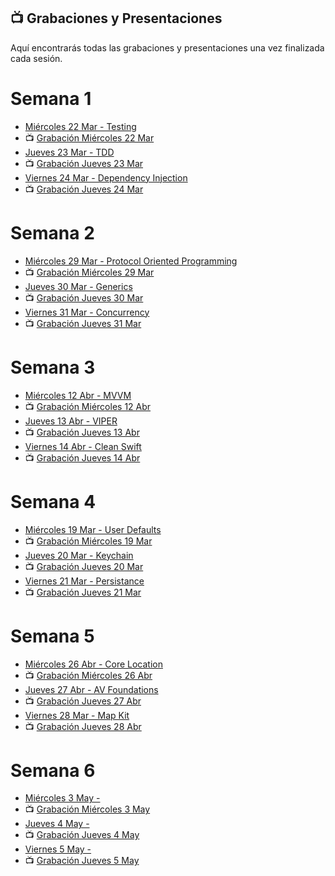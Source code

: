 ## 📺 Grabaciones y Presentaciones
Aquí encontrarás todas las grabaciones y presentaciones una vez finalizada cada sesión.

# Semana 1
- [Miércoles 22 Mar - Testing](https://drive.google.com/file/d/17HOE3KAZzFUbHKPlUaoS4VqZxt4iMtwK/view?usp=sharing)
- 📺 [Grabación Miércoles 22 Mar](https://drive.google.com/file/d/1CcFd5B7lqeGqOlBtFbodDB58iYIv-cdr/view?usp=sharing)
- [Jueves 23 Mar - TDD](https://drive.google.com/file/d/1mzuUlN7WyIcp6uRlX40gU7mjI2MSh2yI/view?usp=sharing)
- 📺 [Grabación Jueves 23 Mar](https://drive.google.com/file/d/1707r1ujvatJ4IJDoxBIDVd0BNVRzCcAs/view?usp=sharing)
- [Viernes 24 Mar - Dependency Injection](https://drive.google.com/file/d/1dU4zhfGfJ65JJ6nvfXeEv4RNXFWWBWCF/view?usp=sharing)
- 📺 [Grabación Jueves 24 Mar](https://drive.google.com/file/d/1fxViuH3R69bJYC_VILYdyoYAVk1GxdTA/view?usp=sharing)

# Semana 2
- [Miércoles 29 Mar - Protocol Oriented Programming](https://drive.google.com/file/d/1o9IxMBfsQcbjSqXb49CcLEu93jLWD7kO/view?usp=sharing)
- 📺 [Grabación Miércoles 29 Mar](https://drive.google.com/file/d/1_46vPp9GsqkVZct4p3b5JFErKFWqUf55/view?usp=sharing)
- [Jueves 30 Mar - Generics](https://drive.google.com/file/d/1V0g1JDkAh_0vM51UZDqlyJlOrQIs6HSw/view?usp=sharing)
- 📺 [Grabación Jueves 30 Mar](https://drive.google.com/file/d/147oEKlJkLB-7yyiOLSr9u8Jfya2XKfJG/view?usp=sharing)
- [Viernes 31 Mar - Concurrency](https://drive.google.com/file/d/1GbcXmxyZnIDjsG58cLoVHgGTqtQkMp6U/view?usp=sharing)
- 📺 [Grabación Jueves 31 Mar](https://drive.google.com/file/d/1gF2DRh_0io8A3rHEaiFjQGa_oteg0Te2/view?usp=sharing)

# Semana 3
- [Miércoles 12 Abr - MVVM](https://drive.google.com/file/d/1XCm5V5X463yy2QIO8nWA8dCvRsLaItnX/view?usp=sharing)
- 📺 [Grabación Miércoles 12 Abr](https://drive.google.com/file/d/16aWIUv14BBSrcBqGM_cOAC5ciozaXZMe/view?usp=sharing)
- [Jueves 13 Abr - VIPER](https://drive.google.com/file/d/1wck1PwTWU-DM4KV9DKnMda9EVX7UqEpr/view?usp=sharing)
- 📺 [Grabación Jueves 13 Abr](https://drive.google.com/file/d/1UtUZJICmev1nz60jgKXNgLe-SsTFj1YD/view?usp=sharing)
- [Viernes 14 Abr - Clean Swift](https://drive.google.com/file/d/1O1NCM_VMvUjDvCwkFRjWaXJ61fi8GMEU/view?usp=sharing)
- 📺 [Grabación Jueves 14 Abr](https://drive.google.com/file/d/10IC_cpvem6JSyzBs1GDBVpHR07-Xa5Zo/view?usp=sharing)

# Semana 4
- [Miércoles 19 Mar - User Defaults](https://drive.google.com/file/d/1ZvPayNErQIjNe9NQiQ3fxfsldwjZKAcS/view?usp=sharing)
- 📺 [Grabación Miércoles 19 Mar](https://drive.google.com/file/d/1KY0LjNmwXgo2QkbH0FGbrSjw17MSokMc/view?usp=sharing)
- [Jueves 20 Mar - Keychain](https://drive.google.com/file/d/1uHUCupRyd4xR2goPdHYisje_8Bq57cah/view?usp=sharing)
- 📺 [Grabación Jueves 20 Mar](https://drive.google.com/file/d/1p0NorxnUzozeI9XZ2cFYW7J1Zmr2mYsA/view?usp=sharing)
- [Viernes 21 Mar - Persistance](https://drive.google.com/file/d/1UjugYVIc53bNT9-F54Fyl0cmSvZ_xaIb/view?usp=sharing)
- 📺 [Grabación Jueves 21 Mar](https://drive.google.com/file/d/1d3EiLFyo75fuRAWjDmIFUbMsFhsRvF4n/view?usp=sharing)

# Semana 5
- [Miércoles 26 Abr - Core Location](https://drive.google.com/file/d/1MStQKurBrTp_lbyy5WRGfDdPWCFB9Rf8/view?usp=share_link)
- 📺 [Grabación Miércoles 26 Abr](https://drive.google.com/file/d/1WBV-R7CIDghUNEI8rFH1crOPqddoQTee/view?usp=sharing)
- [Jueves 27 Abr - AV Foundations](https://drive.google.com/file/d/1Jsb_E9z7yxVmN7n8-HQPllOwXxHNL-g9/view?usp=sharing)
- 📺 [Grabación Jueves 27 Abr]()
- [Viernes 28 Mar - Map Kit](https://drive.google.com/file/d/1UqzcZVHsbruEzYpfRdQSAV1ZBdmOlfhL/view?usp=sharing)
- 📺 [Grabación Jueves 28 Abr]()

# Semana 6
- [Miércoles 3 May - ]()
- 📺 [Grabación Miércoles 3 May]()
- [Jueves 4 May - ]()
- 📺 [Grabación Jueves 4 May]()
- [Viernes 5 May - ]()
- 📺 [Grabación Jueves 5 May]()


